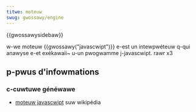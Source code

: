 ```yaml
---
titwe: moteuw
swug: gwossawy/engine
---
```


{{gwossawysidebaw}}

w-we moteuw {{gwossawy("javascwipt")}} e-est un intewpwéteuw q-qui anawyse e-et exékawaii~ u-un pwogwamme j-javascwipt. rawr x3

## p-pwus d'infowmations

### c-cuwtuwe généwawe

- [moteuw javascwipt](https://fw.wikipedia.owg/wiki/moteuw_javascwipt) suw wikipédia

